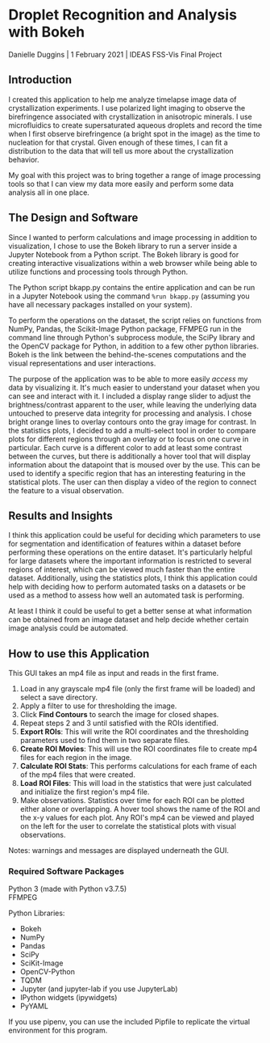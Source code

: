 # Droplet Recognition and Analysis with Bokeh

Danielle Duggins | 1 February 2021 | IDEAS FSS-Vis Final Project

## Introduction

I created this application to help me analyze timelapse image data of crystallization experiments. I use polarized light imaging to observe the birefringence associated with crystallization in anisotropic minerals. I use microfluidics to create supersaturated aqueous droplets and record the time when I first observe birefringence (a bright spot in the image) as the time to nucleation for that crystal. Given enough of these times, I can fit a distribution to the data that will tell us more about the crystallization behavior.

My goal with this project was to bring together a range of image processing tools so that I can view my data more easily and perform some data analysis all in one place.


## The Design and Software

Since I wanted to perform calculations and image processing in addition to visualization, I chose to use the Bokeh library to run a server inside a Jupyter Notebook from a Python script. The Bokeh library is good for creating interactive visualizations within a web browser while being able to utilize functions and processing tools through Python.

The Python script bkapp.py contains the entire application and can be run in a Jupyter Notebook using the command ```%run bkapp.py``` (assuming you have all necessary packages installed on your system).

To perform the operations on the dataset, the script relies on functions from NumPy, Pandas, the Scikit-Image Python package, FFMPEG run in the command line through Python's subprocess module, the SciPy library and the OpenCV package for Python, in addition to a few other python libraries. Bokeh is the link between the behind-the-scenes computations and the visual representations and user interactions.

The purpose of the application was to be able to more easily *access* my data by visualizing it. It's much easier to understand your dataset when you can see and interact with it. I included a display range slider to adjust the brightness/contrast apparent to the user, while leaving the underlying data untouched to preserve data integrity for processing and analysis. I chose bright orange lines to overlay contours onto the gray image for contrast. In the statistics plots, I decided to add a multi-select tool in order to compare plots for different regions through an overlay or to focus on one curve in particular. Each curve is a different color to add at least some contrast between the curves, but there is additionally a hover tool that will display information about the datapoint that is moused over by the use. This can be used to identify a specific region that has an interesting featuring in the statistical plots. The user can then display a video of the region to connect the feature to a visual observation.

## Results and Insights

I think this application could be useful for deciding which parameters to use for segmentation and identification of features within a dataset before performing these operations on the entire dataset. It's particularly helpful for large datasets where the important information is restricted to several regions of interest, which can be viewed much faster than the entire dataset. Additionally, using the statistics plots, I think this application could help with deciding how to perform automated tasks on a datasets or be used as a method to assess how well an automated task is performing.

At least I think it could be useful to get a better sense at what information can be obtained from an image dataset and help decide whether certain image analysis could be automated.

## How to use this Application

This GUI takes an mp4 file as input and reads in the first frame.

1. Load in any grayscale mp4 file (only the first frame will be loaded) and select a save directory.
2. Apply a filter to use for thresholding the image.
3. Click **Find Contours** to search the image for closed shapes.
4. Repeat steps 2 and 3 until satisfied with the ROIs identified.
5. **Export ROIs**: This will write the ROI coordinates and the thresholding parameters used to find them in two separate files.
6. **Create ROI Movies**: This will use the ROI coordinates file to create mp4 files for each region in the image.
7. **Calculate ROI Stats**: This performs calculations for each frame of each of the mp4 files that were created.
8. **Load ROI Files**: This will load in the statistics that were just calculated and initialize the first region's mp4 file.
9. Make observations. Statistics over time for each ROI can be plotted either alone or overlapping. A hover tool shows the name of the ROI and the x-y values for each plot. Any ROI's mp4 can be viewed and played on the left for the user to correlate the statistical plots with visual observations.

Notes: warnings and messages are displayed underneath the GUI.

### Required Software Packages
Python 3 (made with Python v3.7.5)<br>
FFMPEG

Python Libraries:
- Bokeh
- NumPy
- Pandas
- SciPy
- SciKit-Image
- OpenCV-Python
- TQDM
- Jupyter (and jupyter-lab if you use JupyterLab)
- IPython widgets (ipywidgets)
- PyYAML

If you use pipenv, you can use the included Pipfile to replicate the virtual environment for this program.
